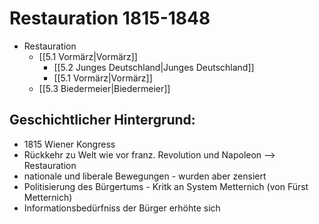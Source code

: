 # Restauration 1815-1848
-   Restauration
	- [[5.1 Vormärz|Vormärz]]
		- [[5.2 Junges Deutschland|Junges Deutschland]]
		- [[5.1 Vormärz|Vormärz]]
	- [[5.3 Biedermeier|Biedermeier]]
## Geschichtlicher Hintergrund:
-   1815 Wiener Kongress
-   Rückkehr zu Welt wie vor franz. Revolution und Napoleon --> Restauration
-   nationale und liberale Bewegungen - wurden aber zensiert
-   Politisierung des Bürgertums - Kritk an System Metternich (von Fürst Metternich)
-   Informationsbedürfniss der Bürger erhöhte sich